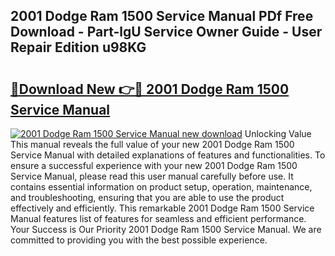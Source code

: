 ## 2001 Dodge Ram 1500 Service Manual PDf Free Download - Part-lgU Service Owner Guide - User Repair Edition u98KG

# <h2><a href="http://bc14311.oget.top/?id=2001+Dodge+Ram+1500+Service+Manual">🔗Download New 👉🔴 2001 Dodge Ram 1500 Service Manual</a></h2>

[![2001 Dodge Ram 1500 Service Manual new download](https://i.imgur.com/5g1atiW.png)](http://bc14311.oget.top/?id=2001+Dodge+Ram+1500+Service+Manual)
Unlocking Value This manual reveals the full value of your new 2001 Dodge Ram 1500 Service Manual with detailed explanations of features and functionalities. To ensure a successful experience with your new 2001 Dodge Ram 1500 Service Manual, please read this user manual carefully before use. It contains essential information on product setup, operation, maintenance, and troubleshooting, ensuring that you are able to use the product effectively and efficiently. This remarkable 2001 Dodge Ram 1500 Service Manual features list of features for seamless and efficient performance. Your Success is Our Priority 2001 Dodge Ram 1500 Service Manual. We are committed to providing you with the best possible experience.
